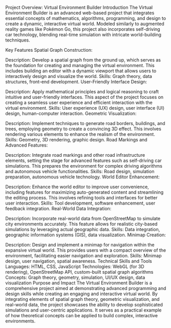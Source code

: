 Project Overview: Virtual Environment Builder
Introduction
The Virtual Environment Builder is an advanced web-based project that integrates essential concepts of mathematics, algorithms, programming, and design to create a dynamic, interactive virtual world. Modeled similarly to augmented reality games like Pokémon Go, this project also incorporates self-driving car technology, blending real-time simulation with intricate world-building techniques.

Key Features
Spatial Graph Construction:

Description: Develop a spatial graph from the ground up, which serves as the foundation for creating and managing the virtual environment. This includes building an editor with a dynamic viewport that allows users to interactively design and visualize the world.
Skills: Graph theory, data structures, front-end development.
User-Friendly Interface Design:

Description: Apply mathematical principles and logical reasoning to craft intuitive and user-friendly interfaces. This aspect of the project focuses on creating a seamless user experience and efficient interaction with the virtual environment.
Skills: User experience (UX) design, user interface (UI) design, human-computer interaction.
Geometric Visualization:

Description: Implement techniques to generate road borders, buildings, and trees, employing geometry to create a convincing 3D effect. This involves rendering various elements to enhance the realism of the environment.
Skills: Geometry, 3D rendering, graphic design.
Road Markings and Advanced Features:

Description: Integrate road markings and other road infrastructure elements, setting the stage for advanced features such as self-driving car simulations. This prepares the environment for complex driving algorithms and autonomous vehicle functionalities.
Skills: Road design, simulation preparation, autonomous vehicle technology.
World Editor Enhancement:

Description: Enhance the world editor to improve user convenience, including features for maximizing auto-generated content and streamlining the editing process. This involves refining tools and interfaces for better user interaction.
Skills: Tool development, software enhancement, user feedback integration.
Real-World Data Integration:

Description: Incorporate real-world data from OpenStreetMap to simulate city environments accurately. This feature allows for realistic city-based simulations by leveraging actual geographic data.
Skills: Data integration, geographic information systems (GIS), data visualization.
Minimap Creation:

Description: Design and implement a minimap for navigation within the expansive virtual world. This provides users with a compact overview of the environment, facilitating easier navigation and exploration.
Skills: Minimap design, user navigation, spatial awareness.
Technical Skills and Tools
Languages: HTML, CSS, JavaScript
Technologies: WebGL (for 3D rendering), OpenStreetMap API, custom-built spatial graph algorithms
Concepts: Graph theory, geometry, simulation, UI/UX design, data visualization
Purpose and Impact
The Virtual Environment Builder is a comprehensive project aimed at demonstrating advanced programming and design skills while creating an engaging and interactive virtual world. By integrating elements of spatial graph theory, geometric visualization, and real-world data, the project showcases the ability to develop sophisticated simulations and user-centric applications. It serves as a practical example of how theoretical concepts can be applied to build complex, interactive environments.

